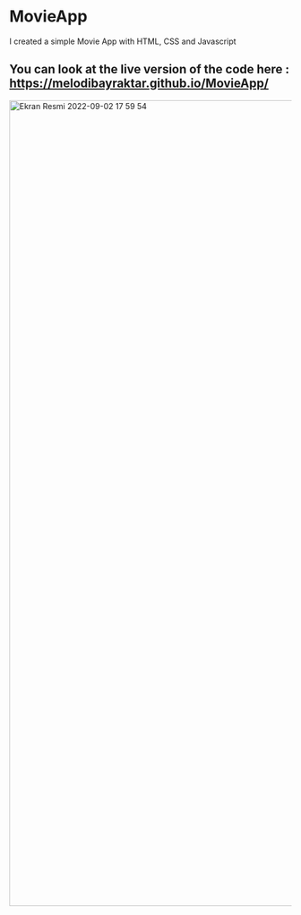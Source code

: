 # MovieApp
I created a simple Movie App with HTML, CSS and Javascript
## You can look at the live version of the code here : https://melodibayraktar.github.io/MovieApp/
<img width="1440" alt="Ekran Resmi 2022-09-02 17 59 54" src="https://user-images.githubusercontent.com/101207246/188200637-e3e859be-e42a-4899-bd42-38d3ef0424b3.png">
